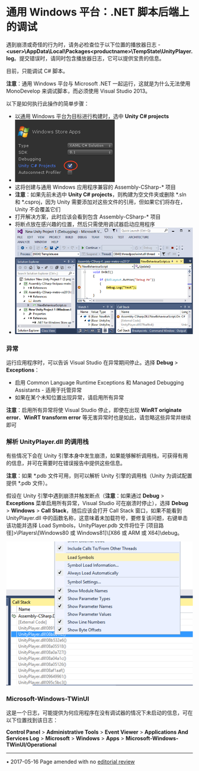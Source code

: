 ﻿通用 Windows 平台：.NET 脚本后端上的调试
=============================

遇到崩溃或奇怪的行为时，请务必检查位于以下位置的播放器日志 - **&lt;user&gt;\AppData\Local\Packages\<productname&gt;\TempState\UnityPlayer.log**。提交错误时，请同时包含播放器日志，它可以提供宝贵的信息。

目前，只能调试 C# 脚本。

**注意**：通用 Windows 平台与 Microsoft .NET 一起运行，这就是为什么无法使用 MonoDevelop 来调试脚本，而必须使用 Visual Studio 2013。

以下是如何执行此操作的简单步骤：

* 以通用 Windows 平台为目标进行构建时，选中 **Unity C# projects**
* ![](../uploads/Main/WSADebugging1.png)
* 这将创建与通用 Windows 应用程序兼容的 Assembly-CSharp-* 项目
* **注意**：如果先前未选中 **Unity C# projects**，则构建为空文件夹或删除 *.sln 和 *.csproj，因为 Unity 需要添加对这些文件的引用，但如果它们将存在，Unity 不会覆盖它们
* 打开解决方案，此时应该会看到包含 Assembly-CSharp-* 项目
* 将断点放在感兴趣的位置，然后只需使用调试器启动应用程序
* ![](../uploads/Main/WSADebugging2.png)


### 异常

运行应用程序时，可以告诉 Visual Studio 在异常期间停止。选择 **Debug** > **Exceptions**：

* 启用 Common Language Runtime Exceptions 和 Managed Debugging Assistants - 适用于托管异常
* 如果在某个未知位置出现异常，请启用所有异常

**注意**：启用所有异常将使 Visual Studio 停止，即使在出现 **WinRT originate error**、**WinRT transform error** 等无害异常时也是如此，请忽略这些异常并继续即可

### 解析 UnityPlayer.dll 的调用栈

有些情况下会在 Unity 引擎本身中发生崩溃，如果能够解析调用栈，可获得有用的信息，并可在需要时在错误报告中提供这些信息。

**注意**：如果 *.pdb 文件可用，则可以解析 Unity 引擎的调用栈（Unity 为调试配置提供 *.pdb 文件）。

假设在 Unity 引擎中遇到崩溃并触发断点（**注意**：如果通过 **Debug** > **Exceptions** 菜单启用所有异常，Visual Studio 可在崩溃时停止），选择 **Debug** > **Windows** > **Call Stack**，随后应该会打开 Call Stack 窗口，如果不能看到 UnityPlayer.dll 中的函数名称，这意味着未加载符号，要修复该问题，右键单击该功能并选择 Load Symbols，UnityPlayer.pdb 文件将位于 [项目路径]>\Players\\[Windows80 或 Windows81]\\[X86 或 ARM 或 X64]\debug。

![](../uploads/Main/WSADebugging3.png) 

### Microsoft-Windows-TWinUI
这是一个日志，可能提供为何应用程序在没有调试器的情况下未启动的信息，可在以下位置找到该日志：

**Control Panel** > **Administrative Tools** > **Event Viewer** > **Applications And Services Log** > **Microsoft** > **Windows** > **Apps** > **Microsoft-Windows-TWinUI/Operational**

---
<span class="page-edit">• 2017-05-16  Page amended with no [editorial review](DocumentationEditorialReview.html)
</span><br/>
